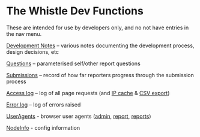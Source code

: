 The Whistle Dev Functions
=========================

These are intended for use by developers only, and no not have entries in the nav menu.

[Development Notes](/dev/notes) – various notes documenting the development process, design decisions, etc

[Questions](/questions) – parameterised self/other report questions

[Submissions](/dev/submissions) – record of how far reporters progress through the submission process

[Access log](/dev/log-access) – log of all page requests 
  (and [IP cache](/dev/ip-cache) & [CSV export](/dev/log-access/export-csv))

[Error log](/dev/log-error) – log of errors raised

[UserAgents](/dev/user-agents) - browser user agents 
  ([admin](/dev/user-agents/admin), [report](/dev/user-agents/report), [reports](/dev/user-agents/reports))

[NodeInfo](/dev/nodeinfo) - config information
